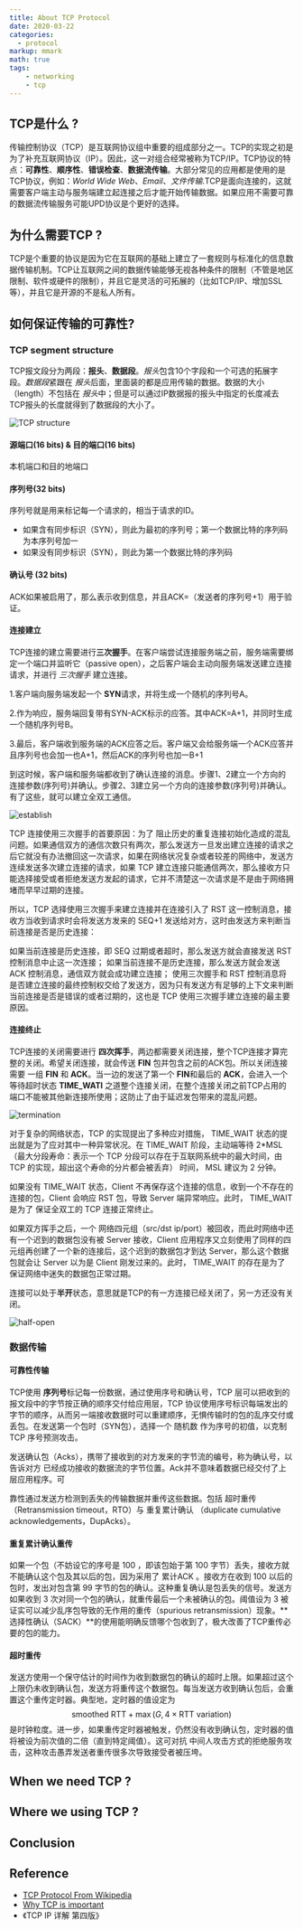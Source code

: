 ```yaml
---
title: About TCP Protocol
date: 2020-03-22
categories:
  - protocol
markup: mmark
math: true
tags:
    - networking
    - tcp
---
```


## TCP是什么 ?

传输控制协议（TCP）是互联网协议组中重要的组成部分之一。TCP的实现之初是为了补充互联网协议（IP）。因此，这一对组合经常被称为TCP/IP。TCP协议的特点：**可靠性**、**顺序性**、**错误检查**、**数据流传输**。大部分常见的应用都是使用的是TCP协议，例如：*World Wide Web*、*Email*、*文件传输*.TCP是面向连接的，这就需要客户端主动与服务端建立起连接之后才能开始传输数据。如果应用不需要可靠的数据流传输服务可能UPD协议是个更好的选择。

## 为什么需要TCP ?

TCP是个重要的协议是因为它在互联网的基础上建立了一套规则与标准化的信息数据传输机制。TCP让互联网之间的数据传输能够无视各种条件的限制（不管是地区限制、软件或硬件的限制），并且它是灵活的可拓展的（比如TCP/IP、增加SSL等），并且它是开源的不是私人所有。

## 如何保证传输的可靠性?

### TCP segment structure

TCP报文段分为两段：**报头**、**数据段**。*报头*包含10个字段和一个可选的拓展字段。*数据段*紧跟在 *报头*后面，里面装的都是应用传输的数据。数据的大小（length）不包括在 *报头*中；但是可以通过IP数据报的报头中指定的长度减去TCP报头的长度就得到了数据段的大小了。

![TCP structure](tcp%20structure.png)

#### 源端口(16 bits) & 目的端口(16 bits)

本机端口和目的地端口

#### 序列号(32 bits)

序列号就是用来标记每一个请求的，相当于请求的ID。
- 如果含有同步标识（SYN），则此为最初的序列号；第一个数据比特的序列码为本序列号加一
- 如果没有同步标识（SYN），则此为第一个数据比特的序列码

#### 确认号 (32 bits)

ACK如果被启用了，那么表示收到信息，并且ACK=（发送者的序列号+1）用于验证。

#### 连接建立

TCP连接的建立需要进行**三次握手**。在客户端尝试连接服务端之前，服务端需要绑定一个端口并监听它（passive open），之后客户端会主动向服务端发送建立连接请求，并进行 *三次握手* 建立连接。

1.客户端向服务端发起一个 **SYN**请求，并将生成一个随机的序列号A。

2.作为响应，服务端回复带有SYN-ACK标示的应答。其中ACK=A+1，并同时生成一个随机序列号B。

3.最后，客户端收到服务端的ACK应答之后。客户端又会给服务端一个ACK应答并且序列号也会加一也A+1，然后ACK的序列号也加一B+1

到这时候，客户端和服务端都收到了确认连接的消息。步骤1、2建立一个方向的连接参数(序列号)并确认。步骤2、3建立另一个方向的连接参数(序列号)并确认。有了这些，就可以建立全双工通信。

![establish](establish.png)

TCP 连接使用三次握手的首要原因：为了 阻止历史的重复连接初始化造成的混乱问题。如果通信双方的通信次数只有两次，那么发送方一旦发出建立连接的请求之后它就没有办法撤回这一次请求，如果在网络状况复杂或者较差的网络中，发送方连续发送多次建立连接的请求，如果 TCP 建立连接只能通信两次，那么接收方只能选择接受或者拒绝发送方发起的请求，它并不清楚这一次请求是不是由于网络拥堵而早早过期的连接。

所以，TCP 选择使用三次握手来建立连接并在连接引入了 RST 这一控制消息，接收方当收到请求时会将发送方发来的 SEQ+1 发送给对方，这时由发送方来判断当前连接是否是历史连接：

如果当前连接是历史连接，即 SEQ 过期或者超时，那么发送方就会直接发送 RST 控制消息中止这一次连接；
如果当前连接不是历史连接，那么发送方就会发送 ACK 控制消息，通信双方就会成功建立连接；
使用三次握手和 RST 控制消息将是否建立连接的最终控制权交给了发送方，因为只有发送方有足够的上下文来判断当前连接是否是错误的或者过期的，这也是 TCP 使用三次握手建立连接的最主要原因。

#### 连接终止

TCP连接的关闭需要进行 **四次挥手**，两边都需要关闭连接，整个TCP连接才算完整的关闭。希望关闭连接，就会传送 **FIN** 包并包含之前的ACK包。所以关闭连接需要 一组 **FIN** 和 **ACK**。当一边的发送了第一个 **FIN**和最后的 **ACK**，会进入一个等待超时状态 **TIME_WATI** 之道整个连接关闭，在整个连接关闭之前TCP占用的端口不能被其他新连接所使用；这防止了由于延迟发包带来的混乱问题。

![termination](termination.png)

对于复杂的网络状态，TCP 的实现提出了多种应对措施， TIME_WAIT 状态的提出就是为了应对其中一种异常状况。在 TIME_WAIT 阶段，主动端等待 2*MSL（最大分段寿命：表示一个 TCP 分段可以存在于互联网系统中的最大时间，由 TCP 的实现，超出这个寿命的分片都会被丢弃） 时间， MSL 建议为 2 分钟。

如果没有 TIME_WAIT 状态，Client 不再保存这个连接的信息，收到一个不存在的连接的包，Client 会响应 RST 包，导致 Server 端异常响应。此时， TIME_WAIT 是为了 保证全双工的 TCP 连接正常终止。

如果双方挥手之后，一个 网络四元组（src/dst ip/port）被回收，而此时网络中还有一个迟到的数据包没有被 Server 接收，Client 应用程序又立刻使用了同样的四元组再创建了一个新的连接后，这个迟到的数据包才到达 Server，那么这个数据包就会让 Server 以为是 Client 刚发过来的。此时， TIME_WAIT 的存在是为了 保证网络中迷失的数据包正常过期。

连接可以处于**半开**状态，意思就是TCP的有一方连接已经关闭了，另一方还没有关闭。

![half-open](half&#32;open.png)

### 数据传输

#### 可靠性传输

TCP使用 **序列号**标记每一份数据，通过使用序号和确认号，TCP 层可以把收到的报文段中的字节按正确的顺序交付给应用层，TCP 协议使用序号标识每端发出的字节的顺序，从而另一端接收数据时可以重建顺序，无惧传输时的包的乱序交付或丢包。在发送第一个包时（SYN包），选择一个 随机数 作为序号的初值，以克制 TCP 序号预测攻击。

发送确认包（Acks），携带了接收到的对方发来的字节流的编号，称为确认号，以告诉对方 已经成功接收的数据流的字节位置。Ack并不意味着数据已经交付了上层应用程序。可

靠性通过发送方检测到丢失的传输数据并重传这些数据。包括 超时重传（Retransmission timeout，RTO）与 重复累计确认 （duplicate cumulative acknowledgements，DupAcks）。

#### 重复累计确认重传

如果一个包（不妨设它的序号是 100 ，即该包始于第 100 字节）丢失，接收方就不能确认这个包及其以后的包，因为采用了 累计ACK 。接收方在收到 100 以后的包时，发出对包含第 99 字节的包的确认。这种重复确认是包丢失的信号。发送方如果收到 3 次对同一个包的确认，就重传最后一个未被确认的包。阈值设为 3 被证实可以减少乱序包导致的无作用的重传（spurious retransmission）现象。**选择性确认（SACK）**的使用能明确反馈哪个包收到了，极大改善了TCP重传必要的包的能力。

#### 超时重传

发送方使用一个保守估计的时间作为收到数据包的确认的超时上限。如果超过这个上限仍未收到确认包，发送方将重传这个数据包。每当发送方收到确认包后，会重置这个重传定时器。典型地，定时器的值设定为
$${\displaystyle {\text{smoothed RTT}}+\max(G,4\times {\text{RTT variation}})}$$
 是时钟粒度。进一步，如果重传定时器被触发，仍然没有收到确认包，定时器的值将被设为前次值的二倍（直到特定阈值）。这可对抗 中间人攻击方式的拒绝服务攻击，这种攻击愚弄发送者重传很多次导致接受者被压垮。

## When we need TCP ?

## Where we using TCP ?

## Conclusion

## Reference

 - [TCP Protocol From Wikipedia](https://en.wikipedia.org/wiki/Transmission_Control_Protocol#Historical_origin)
 - [Why TCP is important](https://searchnetworking.techtarget.com/definition/TCP)
 - 《TCP IP 详解 第四版》
